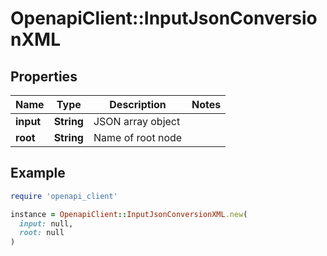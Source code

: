 # OpenapiClient::InputJsonConversionXML

## Properties

| Name | Type | Description | Notes |
| ---- | ---- | ----------- | ----- |
| **input** | **String** | JSON array object |  |
| **root** | **String** | Name of root node |  |

## Example

```ruby
require 'openapi_client'

instance = OpenapiClient::InputJsonConversionXML.new(
  input: null,
  root: null
)
```


